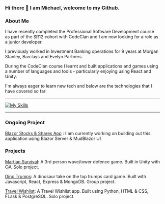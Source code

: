 ### Hi there 👋 I am Michael, welcome to my Github.

### About Me

I have recently completed the Professional Software Development course as part of the SR12 cohort with CodeClan and I am now looking for a role as a junior developer.

I previously worked in Investment Banking operations for 9 years at Morgan Stanley, Barclays and Evelyn Partners.

During the CodeClan course I learnt and built applications and games using a number of languages and tools - particularly enjoying using React and Unity.

I'm always eager to learn new tech and below are the technologies that I have covered so far:

<hr>

[![My Skills](https://skillicons.dev/icons?i=html,css,py,flask,postgres,git,js,react,express,nodejs,mongodb,java,spring,cs,unity)](https://skillicons.dev)

<hr>


### Ongoing Project
[Blazor Stocks & Shares App](https://github.com/MU-RR-4Y/StocksApp) : I am currently working on building out this application using Blazor Server & MudBlazor UI

### Projects

[Martian Survival](https://github.com/MU-RR-4Y/Martian-Survival): A 3rd person wave/tower defence game. Built in Unity with C#. Solo project.

[Dino Trumps](https://github.com/MU-RR-4Y/top_trumps_project): A dinosaur take on the top trumps card game. Built with Javascript, React, Express & MongoDB. Group project.

[Travel Wishlist](https://github.com/MU-RR-4Y/Travel-Wishlist---Python-Web-App-Project): A Travel Wishlist app. Built using Python, HTML & CSS, FLask & PostgreSQL. Solo project.


<!--
**MU-RR-4Y/MU-RR-4Y** is a ✨ _special_ ✨ repository because its `README.md` (this file) appears on your GitHub profile.

Here are some ideas to get you started:

- 🔭 I’m currently working on ...
- 🌱 I’m currently learning ...
- 👯 I’m looking to collaborate on ...
- 🤔 I’m looking for help with ...
- 💬 Ask me about ...
- 📫 How to reach me: ...
- 😄 Pronouns: ...
- ⚡ Fun fact: ...
-->
